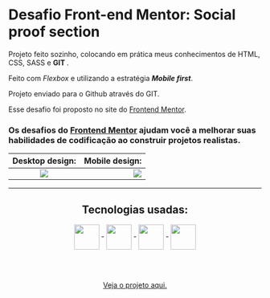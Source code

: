 # Desafio Front-end Mentor: Social proof section

Projeto feito sozinho, colocando em prática meus conhecimentos de HTML, CSS, SASS e <strong> GIT </strong>.

Feito com <em>Flexbox</em> e utilizando a estratégia <em><strong>Mobile first</strong></em>.

Projeto enviado para o Github através do GIT.

Esse desafio foi proposto no site do <a href="https://www.frontendmentor.io/challenges/social-proof-section-6e0qTv_bA">Frontend Mentor</a>.

### Os desafios do [Frontend Mentor](https://www.frontendmentor.io) ajudam você a melhorar suas habilidades de codificação ao construir projetos realistas. 

Desktop design:            | Mobile design:
:-------------------------:|-------------------------:|
<img src="https://res.cloudinary.com/dz209s6jk/image/upload/v1652196091/Challenges/d8yg0q2to2lmdgpjtpo0.jpg">  |  <img src="https://res.cloudinary.com/dz209s6jk/image/upload/v1652196854/Challenges/tlkowcepmgqv4j7j62t9.jpg">

---------------------------------------

<div align = "center">
  <h2>Tecnologias usadas:</h2>
  <img align = "center" width="50px" src = "https://cdn.jsdelivr.net/gh/devicons/devicon/icons/html5/html5-plain-wordmark.svg"> -
  <img align = "center" width="50px" src = "https://cdn.jsdelivr.net/gh/devicons/devicon/icons/css3/css3-plain-wordmark.svg"> -
  <img align = "center" width="50px" src = "https://cdn.jsdelivr.net/gh/devicons/devicon/icons/sass/sass-original.svg"> -
  <img align = "center" width="50px" src = "https://cdn.jsdelivr.net/gh/devicons/devicon/icons/git/git-plain-wordmark.svg">
  
  <br><br>

  <a href = "https://guilherme-goncalves-de-souza.github.io/Desafio_Front-end_Mentor.Social-proof-section/"> Veja o projeto aqui. </a>
</div>
